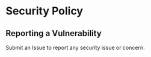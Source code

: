 # Security Policy

## Reporting a Vulnerability

Submit an Issue to report any security issue or concern.
